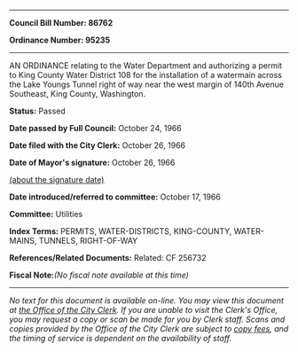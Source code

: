 

********

**Council Bill Number: 86762**
   
**Ordinance Number: 95235**
********

 AN ORDINANCE relating to the Water Department and authorizing a permit to King County Water District 108 for the installation of a watermain across the Lake Youngs Tunnel right of way near the west margin of 140th Avenue Southeast, King County, Washington.

**Status:** Passed
   
**Date passed by Full Council:** October 24, 1966
   
**Date filed with the City Clerk:** October 26, 1966
   
**Date of Mayor's signature:** October 26, 1966
   
[(about the signature date)](/~public/approvaldate.htm)
   
   
   
**Date introduced/referred to committee:** October 17, 1966
   
**Committee:** Utilities
   
   
**Index Terms:** PERMITS, WATER-DISTRICTS, KING-COUNTY, WATER-MAINS, TUNNELS, RIGHT-OF-WAY

**References/Related Documents:** Related: CF 256732

**Fiscal Note:**_(No fiscal note available at this time)_
********

_No text for this document is available on-line. You may view this document at [the Office of the City Clerk](http://www.seattle.gov/leg/clerk/contactUs.htm). If you are unable to visit the Clerk's Office, you may request a copy or scan be made for you by Clerk staff. Scans and copies provided by the Office of the City Clerk are subject to [copy fees](http://clerk.seattle.gov/~public/clerkfees.htm), and the timing of service is dependent on the availability of staff._


